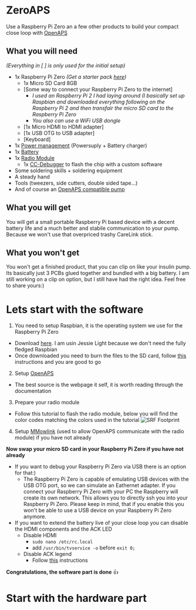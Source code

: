 # ZeroAPS
Use a Raspberry Pi Zero an a few other products to build your compact close loop with [OpenAPS](https://openaps.org)

## What you will need
*(Everything in [ ] is only used for the initial setup)*
* 1x Raspberry Pi Zero *(Get a starter pack [here](https://www.adafruit.com/products/2817))*
  * 1x Micro SD Card 8GB
  * [Some way to connect your Raspberry Pi Zero to the internet]
    * *I used an Raspberry Pi 2 I had laying around (I basically set up Raspbian and downloaded everything following on the Raspberry Pi 2 and then transfair the micro SD card to the Raspberry Pi Zero*
    * *You also can use a WiFi USB dongle*
  * [1x Micro HDMI to HDMI adapter]
  * [1x USB OTG to USB adapter]
  * [Keyboard]
* 1x [Power management](https://www.adafruit.com/products/2465) (Powersuply + Battery charger)
* 1x [Battery](https://www.adafruit.com/products/354)
* 1x [Radio Module](https://www.wirelessthings.net/srf-wireless-rf-radio-surface-mount)
  * 1x [CC-Debugger](http://www.aliexpress.com/item/CC-Debugger-CCxxxx-Bluetooth-ZIGBEE-Wireless-Emulator-Programmer-for-RF-System-on-Chips/32417465960.html?spm=2114.13010608.0.55.1gfz18) to flash the chip with a custom software
* Some soldering skills + soldering equipment
* A steady hand
* Tools (tweezers, side cutters, double sided tape...)
* And of course an [OpenAPS compatible pump](http://openaps.readthedocs.io/en/master/docs/walkthrough/phase-0/hardware.html)

## What you will get
You will get a small portable Raspberry Pi based device with a decent battery life and a much better and stabile communication to your pump. Because we won't use that overpriced trashy CareLink stick.

## What you won't get
You won't get a finished product, that you can clip on like your insulin pump. Its basically just 3 PCBs glued together and bundled with a big battery. I am still working on a clip on option, but I still have had the right idea. Feel free to share yours:)

# Lets start with the software
1. You need to setup Raspbian, it is the operating system we use for the Raspberry Pi Zero
  * Download [here](https://www.raspberrypi.org/downloads/raspbian/). I am usin Jessie Light because we don't need the fully fledged Raspbian
  * Once downloaded you need to burn the files to the SD card, follow [this](https://www.raspberrypi.org/documentation/installation/installing-images/README.md) instructions and you are good to go
2. Setup [OpenAPS](https://openaps.readthedocs.io/en/latest/index.html)
  * The best source is the webpage it self, it is worth reading through the documentation
3. Prepare your radio module
  * Follow this tutorial to flash the radio module, below you will find the color codes matching the colors used in the tutorial ![SRF Footprint](https://raw.githubusercontent.com/idoodler/ZeroAPS/master/srf%20footprint%20flash.png?token=AGgkwdv6VsdTywUvk8v7RYhet1swmNqRks5XgXlbwA%3D%3D)
4. Setup [MMowlink](https://github.com/oskarpearson/mmeowlink/wiki/Installing-MMeowlink) (used to allow OpenAPS communicate with the radio module) if you have not already

**Now swap your micro SD card in your Raspberry Pi Zero if you have not already**

* If you want to debug your Raspberry Pi Zero via USB there is an option for that:)
  * The Raspberry Pi Zero is capable of emulating USB devices with the USB OTG port, so we can simulate an Eathernet adapter. If you connect your Raspberry Pi Zero with your PC the Raspberry will create its own network. This allows you to directly ssh you into your Raspberry Pi Zero. Please keep in mind, that if you enable this you won't be able to use a USB device on your Raspberry Pi Zero anymore.
* If you want to extend the battery live of your close loop you can disable the HDMI components and the ACK LED
  * Disable HDMI
    * `sudo nano /etc/rc.local`
    * add `/usr/bin/tvservice -o` before `exit 0;`
  * Disable ACK legend
    * Follow [this](http://www.jeffgeerling.com/blogs/jeff-geerling/controlling-pwr-act-leds-raspberry-pi) instructions

**Congratulations, the software part is done** 👍

# Start with the hardware part
